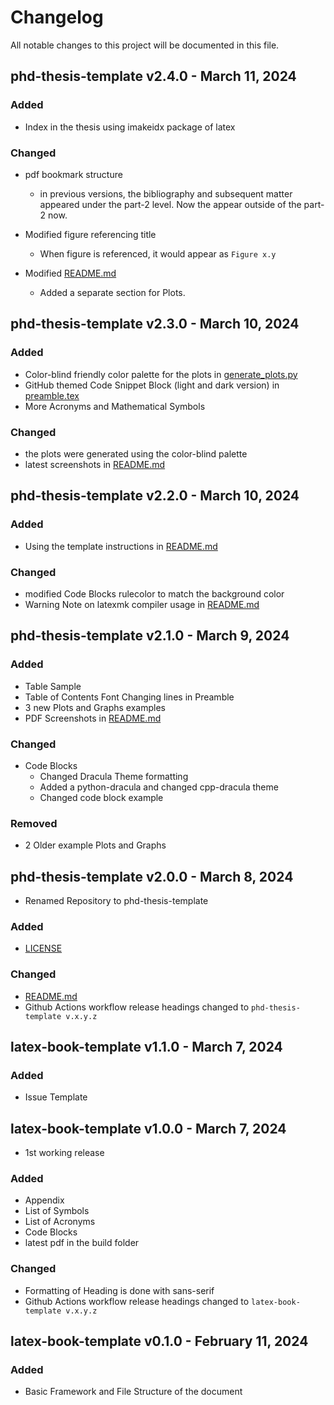 # Changelog

All notable changes to this project will be documented in this file.

## phd-thesis-template v2.4.0 - March 11, 2024

### Added

- Index in the thesis using imakeidx package of latex

### Changed

- pdf bookmark structure

  - in previous versions, the bibliography and subsequent matter appeared under the part-2 level. Now the appear outside of the part-2 now.

- Modified figure referencing title

  - When figure is referenced, it would appear as `Figure x.y`

- Modified [README.md](README.md)

  - Added a separate section for Plots.

## phd-thesis-template v2.3.0 - March 10, 2024

### Added

- Color-blind friendly color palette for the plots in [generate_plots.py](src/generate_plots.py)
- GitHub themed Code Snippet Block (light and dark version) in [preamble.tex](src/contents/latex_doc_preamble/preamble.tex)
- More Acronyms and Mathematical Symbols

### Changed

- the plots were generated using the color-blind palette
- latest screenshots in [README.md](README.md)

## phd-thesis-template v2.2.0 - March 10, 2024

### Added

- Using the template instructions in [README.md](README.md)

### Changed

- modified Code Blocks rulecolor to match the background color
- Warning Note on latexmk compiler usage in [README.md](README.md)

## phd-thesis-template v2.1.0 - March 9, 2024

### Added

- Table Sample
- Table of Contents Font Changing lines in Preamble
- 3 new Plots and Graphs examples
- PDF Screenshots in [README.md](README.md)

### Changed

- Code Blocks
  - Changed Dracula Theme formatting
  - Added a python-dracula and changed cpp-dracula theme
  - Changed code block example

### Removed

- 2 Older example Plots and Graphs

## phd-thesis-template v2.0.0 - March 8, 2024

- Renamed Repository to phd-thesis-template

### Added

- [LICENSE](LICENSE)

### Changed

- [README.md](README.md)
- Github Actions workflow release headings changed to `phd-thesis-template v.x.y.z`

## latex-book-template v1.1.0 - March 7, 2024

### Added

- Issue Template

## latex-book-template v1.0.0 - March 7, 2024

- 1st working release

### Added

- Appendix
- List of Symbols
- List of Acronyms
- Code Blocks
- latest pdf in the build folder

### Changed

- Formatting of Heading is done with sans-serif
- Github Actions workflow release headings changed to `latex-book-template v.x.y.z`

## latex-book-template v0.1.0 - February 11, 2024

### Added

- Basic Framework and File Structure of the document
